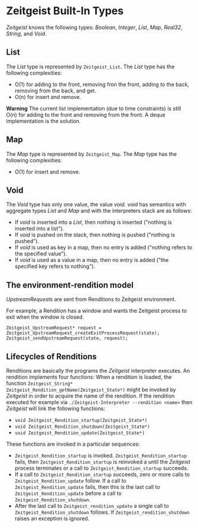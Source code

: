 # Zeitgeist Built-In Types
*Zeitgeist* knows the following types: *Boolean*, *Integer*, *List*, *Map*, *Real32*, *String*, and *Void*.

## List
The *List* type is represented by `Zeitgeist_List`.
The *List* type has the following complexities:
- O(1) for adding to the front, removing fron the front, adding to the back, removing from the back, and get.
- O(n) for insert and remove.

**Warning** The current list implementation (due to time constraints) is still O(n) for adding to the front and removing from the front.
A deque implementation is the solution.

## Map
The *Map* type is represented by `Zeitgeist_Map`.
The *Map* type has the following complexities:
- O(1) for insert and remove.

## Void
The *Void* type has only one value, the value *void*.
*void* has semantics with aggregate types *List* and *Map* and with the interpreters stack are as follows:
- If *void* is inserted into a *List*, then nothing is inserted ("nothing is inserted into a list").
- If *void* is pushed on the stack, then nothing is pushed ("nothing is pushed").
- If *void* is used as key in a map, then no entry is added ("nothing refers to the specified value").
- If *void* is used as a value in a map, then no entry is added ("the specified key refers to nothing").

## The environment-rendition model

*UpstreamRequests* are sent from Renditions to Zeitgeist environment.

For example, a Rendition has a window and wants the Zeitgeist process to exit when the window is closed.
```
Zeitgeist_UpstreamRequest* request = Zeitgeist_UpstreamRequest_createExitProcessRequest(state);
Zeitgeist_sendUpstreamRequest(state, request);
```

## Lifecycles of Renditions
Renditions are basically the programs the *Zeitgeist* interpreter executes.
An rendition implements four functions:
When a rendition is loaded, the function `Zeitgeist_String* Zeitgeist_Rendition_getName(Zeitgeist_State*)`
might be invoked by *Zeitgeist* in order to acquire the name of the rendition. If the rendition executed
for example via `./Zeitgeist-Interpreter --rendition <name>` then *Zeitgeist* will link the following
functions:
- `void Zeitgeist_Rendition_startup(Zeitgeist_State*)`
- `void Zeitgeist_Rendition_shutdown(Zeitgeist_State*)`
- `void Zeitgeist_Rendition_update(Zeitgeist_State*)`

These functions are invoked in a particular sequences:
- `Zeitgeist_Rendition_startup` is invoked. `Zeitgeist_Rendition_startup` fails, then `Zeitgeist_Rendition_startup` is reinvoked a until the *Zeitgeist* process terminates or a call to `Zeitgeist_Rendition_startup` succeeds.
- If a call to `Zeitgeist_Rendition_startup` succeeds, zero or more calls to `Zeitgeist_Rendition_update` follow. If a call to `Zeitgeist_Rendition_update` fails, then this is the last call to `Zeitgeist_Rendition_update` before a call to `Zeitgeist_Rendition_shutdown`.
- After the last call to `Zeitgeist_rendition_update` a single call to `Zeitgeist_Rendition_shutdown` follows.
  If `Zeitgeist_rendition_shutdown` raises an exception is ignored.
